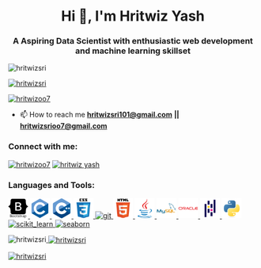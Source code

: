 <h1 align="center">Hi 👋, I'm Hritwiz Yash</h1>
<h3 align="center">A Aspiring Data Scientist with enthusiastic web development and machine learning skillset</h3>

<p align="left"> <img src="https://komarev.com/ghpvc/?username=hritwizsri&label=Profile%20views&color=0e75b6&style=flat" alt="hritwizsri" /> </p>

<p align="left"> <a href="https://github.com/ryo-ma/github-profile-trophy"><img src="https://github-profile-trophy.vercel.app/?username=hritwizsri" alt="hritwizsri" /></a> </p>

<p align="left"> <a href="https://twitter.com/hritwizoo7" target="blank"><img src="https://img.shields.io/twitter/follow/hritwizoo7?logo=twitter&style=for-the-badge" alt="hritwizoo7" /></a> </p>

- 📫 How to reach me **hritwizsri101@gmail.com** **||** **hritwizsrioo7@gmail.com**

<h3 align="left">Connect with me:</h3>
<p align="left">
<a href="https://twitter.com/hritwizoo7" target="blank"><img align="center" src="https://raw.githubusercontent.com/rahuldkjain/github-profile-readme-generator/master/src/images/icons/Social/twitter.svg" alt="hritwizoo7" height="30" width="40" /></a>
<a href="https://www.linkedin.com/in/hritwiz-yash-477407184/" target="blank"><img align="center" src="https://raw.githubusercontent.com/rahuldkjain/github-profile-readme-generator/master/src/images/icons/Social/linked-in-alt.svg" alt="hritwiz yash" height="30" width="40" /></a>
</p>

<h3 align="left">Languages and Tools:</h3>
<p align="left"> <a href="https://getbootstrap.com" target="_blank" rel="noreferrer"> <img src="https://raw.githubusercontent.com/devicons/devicon/master/icons/bootstrap/bootstrap-plain-wordmark.svg" alt="bootstrap" width="40" height="40"/> </a> <a href="https://www.cprogramming.com/" target="_blank" rel="noreferrer"> <img src="https://raw.githubusercontent.com/devicons/devicon/master/icons/c/c-original.svg" alt="c" width="40" height="40"/> </a> <a href="https://www.w3schools.com/cpp/" target="_blank" rel="noreferrer"> <img src="https://raw.githubusercontent.com/devicons/devicon/master/icons/cplusplus/cplusplus-original.svg" alt="cplusplus" width="40" height="40"/> </a> <a href="https://www.w3schools.com/css/" target="_blank" rel="noreferrer"> <img src="https://raw.githubusercontent.com/devicons/devicon/master/icons/css3/css3-original-wordmark.svg" alt="css3" width="40" height="40"/> </a> <a href="https://git-scm.com/" target="_blank" rel="noreferrer"> <img src="https://www.vectorlogo.zone/logos/git-scm/git-scm-icon.svg" alt="git" width="40" height="40"/> </a> <a href="https://www.w3.org/html/" target="_blank" rel="noreferrer"> <img src="https://raw.githubusercontent.com/devicons/devicon/master/icons/html5/html5-original-wordmark.svg" alt="html5" width="40" height="40"/> </a> <a href="https://www.java.com" target="_blank" rel="noreferrer"> <img src="https://raw.githubusercontent.com/devicons/devicon/master/icons/java/java-original.svg" alt="java" width="40" height="40"/> </a> <a href="https://www.mysql.com/" target="_blank" rel="noreferrer"> <img src="https://raw.githubusercontent.com/devicons/devicon/master/icons/mysql/mysql-original-wordmark.svg" alt="mysql" width="40" height="40"/> </a> <a href="https://www.oracle.com/" target="_blank" rel="noreferrer"> <img src="https://raw.githubusercontent.com/devicons/devicon/master/icons/oracle/oracle-original.svg" alt="oracle" width="40" height="40"/> </a> <a href="https://pandas.pydata.org/" target="_blank" rel="noreferrer"> <img src="https://raw.githubusercontent.com/devicons/devicon/2ae2a900d2f041da66e950e4d48052658d850630/icons/pandas/pandas-original.svg" alt="pandas" width="40" height="40"/> </a> <a href="https://www.python.org" target="_blank" rel="noreferrer"> <img src="https://raw.githubusercontent.com/devicons/devicon/master/icons/python/python-original.svg" alt="python" width="40" height="40"/> </a> <a href="https://scikit-learn.org/" target="_blank" rel="noreferrer"> <img src="https://upload.wikimedia.org/wikipedia/commons/0/05/Scikit_learn_logo_small.svg" alt="scikit_learn" width="40" height="40"/> </a> <a href="https://seaborn.pydata.org/" target="_blank" rel="noreferrer"> <img src="https://seaborn.pydata.org/_images/logo-mark-lightbg.svg" alt="seaborn" width="40" height="40"/>  </p>

<p><img align="left" src="https://github-readme-stats.vercel.app/api/top-langs?username=hritwizsri&show_icons=true&locale=en&layout=compact" alt="hritwizsri" /></p>

<p>&nbsp;<img align="center" src="https://github-readme-stats.vercel.app/api?username=hritwizsri&show_icons=true&locale=en" alt="hritwizsri" /></p>

<p><img align="center" src="https://github-readme-streak-stats.herokuapp.com/?user=hritwizsri&" alt="hritwizsri" /></p>

